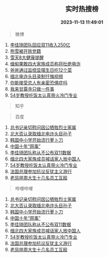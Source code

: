 <div align="center"><h2>实时热搜榜</h2><h4>2023-11-13 11:49:01</h4></div>

> 微博  

1. [李佳琦团队回应双11收入250亿](https://s.weibo.com/weibo?q=%23%E6%9D%8E%E4%BD%B3%E7%90%A6%E5%9B%A2%E9%98%9F%E5%9B%9E%E5%BA%94%E5%8F%8C11%E6%94%B6%E5%85%A5250%E4%BA%BF%23&t=31&band_rank=1&Refer=top)<br />
2. [熊雪被开除党籍](https://s.weibo.com/weibo?q=%23%E7%86%8A%E9%9B%AA%E8%A2%AB%E5%BC%80%E9%99%A4%E5%85%9A%E7%B1%8D%23&t=31&band_rank=2&Refer=top)<br />
3. [雪天8大健康提醒](https://s.weibo.com/weibo?q=%23%E9%9B%AA%E5%A4%A98%E5%A4%A7%E5%81%A5%E5%BA%B7%E6%8F%90%E9%86%92%23&t=31&band_rank=3&Refer=top)<br />
4. [缅甸果敢四大家族成员称将杜绝电诈](https://s.weibo.com/weibo?q=%23%E7%BC%85%E7%94%B8%E6%9E%9C%E6%95%A2%E5%9B%9B%E5%A4%A7%E5%AE%B6%E6%97%8F%E6%88%90%E5%91%98%E7%A7%B0%E5%B0%86%E6%9D%9C%E7%BB%9D%E7%94%B5%E8%AF%88%23&t=31&band_rank=4&Refer=top)<br />
5. [爸爸通过监控显摆生日吃12个菜](https://s.weibo.com/weibo?q=%23%E7%88%B8%E7%88%B8%E9%80%9A%E8%BF%87%E7%9B%91%E6%8E%A7%E6%98%BE%E6%91%86%E7%94%9F%E6%97%A5%E5%90%8312%E4%B8%AA%E8%8F%9C%23&t=31&band_rank=5&Refer=top)<br />
6. [缅北电诈头目录制忏悔视频](https://s.weibo.com/weibo?q=%23%E7%BC%85%E5%8C%97%E7%94%B5%E8%AF%88%E5%A4%B4%E7%9B%AE%E5%BD%95%E5%88%B6%E5%BF%8F%E6%82%94%E8%A7%86%E9%A2%91%23&t=31&band_rank=6&Refer=top)<br />
7. [你能接受恋人有亲密恐惧症吗](https://s.weibo.com/weibo?q=%23%E4%BD%A0%E8%83%BD%E6%8E%A5%E5%8F%97%E6%81%8B%E4%BA%BA%E6%9C%89%E4%BA%B2%E5%AF%86%E6%81%90%E6%83%A7%E7%97%87%E5%90%97%23&t=31&band_rank=7&Refer=top)<br />
8. [我来甘露寺只做一件事](https://s.weibo.com/weibo?q=%23%E6%88%91%E6%9D%A5%E7%94%98%E9%9C%B2%E5%AF%BA%E5%8F%AA%E5%81%9A%E4%B8%80%E4%BB%B6%E4%BA%8B%23&t=31&band_rank=8&Refer=top)<br />
9. [54岁教授吃饭太认真带火冷门专业](https://s.weibo.com/weibo?q=%2354%E5%B2%81%E6%95%99%E6%8E%88%E5%90%83%E9%A5%AD%E5%A4%AA%E8%AE%A4%E7%9C%9F%E5%B8%A6%E7%81%AB%E5%86%B7%E9%97%A8%E4%B8%93%E4%B8%9A%23&t=31&band_rank=9&Refer=top)<br />

> 知乎  


> 百度  

1. [总书记亲切慰问因公牺牲烈士家属](https://www.baidu.com/s?wd=%E6%80%BB%E4%B9%A6%E8%AE%B0%E4%BA%B2%E5%88%87%E6%85%B0%E9%97%AE%E5%9B%A0%E5%85%AC%E7%89%BA%E7%89%B2%E7%83%88%E5%A3%AB%E5%AE%B6%E5%B1%9E&sa=fyb_news&rsv_dl=fyb_news)<br />
2. [北大否认录取缅北电诈头目孙子](https://www.baidu.com/s?wd=%E5%8C%97%E5%A4%A7%E5%90%A6%E8%AE%A4%E5%BD%95%E5%8F%96%E7%BC%85%E5%8C%97%E7%94%B5%E8%AF%88%E5%A4%B4%E7%9B%AE%E5%AD%99%E5%AD%90&sa=fyb_news&rsv_dl=fyb_news)<br />
3. [韩国中小学开始流行萝卜刀](https://www.baidu.com/s?wd=%E9%9F%A9%E5%9B%BD%E4%B8%AD%E5%B0%8F%E5%AD%A6%E5%BC%80%E5%A7%8B%E6%B5%81%E8%A1%8C%E8%90%9D%E5%8D%9C%E5%88%80&sa=fyb_news&rsv_dl=fyb_news)<br />
4. [中国十年“网事”](https://www.baidu.com/s?wd=%E4%B8%AD%E5%9B%BD%E5%8D%81%E5%B9%B4%E2%80%9C%E7%BD%91%E4%BA%8B%E2%80%9D&sa=fyb_news&rsv_dl=fyb_news)<br />
5. [李佳琦团队称从不公布双11数据](https://www.baidu.com/s?wd=%E6%9D%8E%E4%BD%B3%E7%90%A6%E5%9B%A2%E9%98%9F%E7%A7%B0%E4%BB%8E%E4%B8%8D%E5%85%AC%E5%B8%83%E5%8F%8C11%E6%95%B0%E6%8D%AE&sa=fyb_news&rsv_dl=fyb_news)<br />
6. [缅北四大家族成员喊话家人放中国人](https://www.baidu.com/s?wd=%E7%BC%85%E5%8C%97%E5%9B%9B%E5%A4%A7%E5%AE%B6%E6%97%8F%E6%88%90%E5%91%98%E5%96%8A%E8%AF%9D%E5%AE%B6%E4%BA%BA%E6%94%BE%E4%B8%AD%E5%9B%BD%E4%BA%BA&sa=fyb_news&rsv_dl=fyb_news)<br />
7. [54岁教授吃饭太认真带火冷门专业](https://www.baidu.com/s?wd=54%E5%B2%81%E6%95%99%E6%8E%88%E5%90%83%E9%A5%AD%E5%A4%AA%E8%AE%A4%E7%9C%9F%E5%B8%A6%E7%81%AB%E5%86%B7%E9%97%A8%E4%B8%93%E4%B8%9A&sa=fyb_news&rsv_dl=fyb_news)<br />
8. [法国总理参加抗议反犹主义游行](https://www.baidu.com/s?wd=%E6%B3%95%E5%9B%BD%E6%80%BB%E7%90%86%E5%8F%82%E5%8A%A0%E6%8A%97%E8%AE%AE%E5%8F%8D%E7%8A%B9%E4%B8%BB%E4%B9%89%E6%B8%B8%E8%A1%8C&sa=fyb_news&rsv_dl=fyb_news)<br />
9. [老凤祥周大生十几名员工互殴](https://www.baidu.com/s?wd=%E8%80%81%E5%87%A4%E7%A5%A5%E5%91%A8%E5%A4%A7%E7%94%9F%E5%8D%81%E5%87%A0%E5%90%8D%E5%91%98%E5%B7%A5%E4%BA%92%E6%AE%B4&sa=fyb_news&rsv_dl=fyb_news)<br />

> 哔哩哔哩  

1. [总书记亲切慰问因公牺牲烈士家属](https://www.baidu.com/s?wd=%E6%80%BB%E4%B9%A6%E8%AE%B0%E4%BA%B2%E5%88%87%E6%85%B0%E9%97%AE%E5%9B%A0%E5%85%AC%E7%89%BA%E7%89%B2%E7%83%88%E5%A3%AB%E5%AE%B6%E5%B1%9E&sa=fyb_news&rsv_dl=fyb_news)<br />
2. [北大否认录取缅北电诈头目孙子](https://www.baidu.com/s?wd=%E5%8C%97%E5%A4%A7%E5%90%A6%E8%AE%A4%E5%BD%95%E5%8F%96%E7%BC%85%E5%8C%97%E7%94%B5%E8%AF%88%E5%A4%B4%E7%9B%AE%E5%AD%99%E5%AD%90&sa=fyb_news&rsv_dl=fyb_news)<br />
3. [韩国中小学开始流行萝卜刀](https://www.baidu.com/s?wd=%E9%9F%A9%E5%9B%BD%E4%B8%AD%E5%B0%8F%E5%AD%A6%E5%BC%80%E5%A7%8B%E6%B5%81%E8%A1%8C%E8%90%9D%E5%8D%9C%E5%88%80&sa=fyb_news&rsv_dl=fyb_news)<br />
4. [中国十年“网事”](https://www.baidu.com/s?wd=%E4%B8%AD%E5%9B%BD%E5%8D%81%E5%B9%B4%E2%80%9C%E7%BD%91%E4%BA%8B%E2%80%9D&sa=fyb_news&rsv_dl=fyb_news)<br />
5. [李佳琦团队称从不公布双11数据](https://www.baidu.com/s?wd=%E6%9D%8E%E4%BD%B3%E7%90%A6%E5%9B%A2%E9%98%9F%E7%A7%B0%E4%BB%8E%E4%B8%8D%E5%85%AC%E5%B8%83%E5%8F%8C11%E6%95%B0%E6%8D%AE&sa=fyb_news&rsv_dl=fyb_news)<br />
6. [缅北四大家族成员喊话家人放中国人](https://www.baidu.com/s?wd=%E7%BC%85%E5%8C%97%E5%9B%9B%E5%A4%A7%E5%AE%B6%E6%97%8F%E6%88%90%E5%91%98%E5%96%8A%E8%AF%9D%E5%AE%B6%E4%BA%BA%E6%94%BE%E4%B8%AD%E5%9B%BD%E4%BA%BA&sa=fyb_news&rsv_dl=fyb_news)<br />
7. [54岁教授吃饭太认真带火冷门专业](https://www.baidu.com/s?wd=54%E5%B2%81%E6%95%99%E6%8E%88%E5%90%83%E9%A5%AD%E5%A4%AA%E8%AE%A4%E7%9C%9F%E5%B8%A6%E7%81%AB%E5%86%B7%E9%97%A8%E4%B8%93%E4%B8%9A&sa=fyb_news&rsv_dl=fyb_news)<br />
8. [法国总理参加抗议反犹主义游行](https://www.baidu.com/s?wd=%E6%B3%95%E5%9B%BD%E6%80%BB%E7%90%86%E5%8F%82%E5%8A%A0%E6%8A%97%E8%AE%AE%E5%8F%8D%E7%8A%B9%E4%B8%BB%E4%B9%89%E6%B8%B8%E8%A1%8C&sa=fyb_news&rsv_dl=fyb_news)<br />
9. [老凤祥周大生十几名员工互殴](https://www.baidu.com/s?wd=%E8%80%81%E5%87%A4%E7%A5%A5%E5%91%A8%E5%A4%A7%E7%94%9F%E5%8D%81%E5%87%A0%E5%90%8D%E5%91%98%E5%B7%A5%E4%BA%92%E6%AE%B4&sa=fyb_news&rsv_dl=fyb_news)<br />
